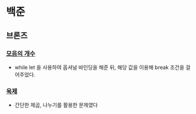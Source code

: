 # 백준

## 브론즈 

### [모음의 개수](https://github.com/wongbingg/algorithm-study-in-swift/commit/58fc9c9baeb57b99c26e52f876730988c65ac2c9)

- while let 을 사용하여 옵셔널 바인딩을 해준 뒤, 해당 값을 이용해 break 조건을 걸어주었다. 
### [욱제](https://github.com/wongbingg/algorithm-study-in-swift/commit/699028e11b0dd715a842320774eddbb58b17c758)

- 간단한 제곱, 나누기를 활용한 문제였다
